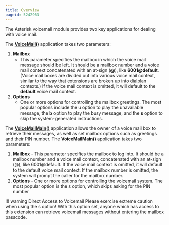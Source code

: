 ```yaml
---
title: Overview
pageid: 5242963
---
```


The Asterisk voicemail module provides two key applications for dealing with voice mail.



The **[VoiceMail()](/latest_api/Dialplan_Applications/VoiceMail)** application takes two parameters:

1. **Mailbox**
	* This parameter specifies the mailbox in which the voice mail message should be left. It should be a mailbox number and a voice mail context concatenated with an at-sign (**@**), like **6001@default**. (Voice mail boxes are divided out into various voice mail context, similar to the way that extensions are broken up into dialplan contexts.) If the voice mail context is omitted, it will default to the **default** voice mail context.
2. **Options**
	* One or more options for controlling the mailbox greetings. The most popular options include the u option to play the unavailable message, the **b** option to play the busy message, and the **s** option to skip the system-generated instructions.



The **[VoiceMailMain()](/latest_api/Dialplan_Applications/VoiceMailMain)** application allows the owner of a voice mail box to retrieve their messages, as well as set mailbox options such as greetings and their PIN number. The **VoiceMailMain()** application takes two parameters:

1. **Mailbox** - This parameter specifies the mailbox to log into. It should be a mailbox number and a voice mail context, concatenated with an at-sign (@), like 6001@default. If the voice mail context is omitted, it will default to the default voice mail context. If the mailbox number is omitted, the system will prompt the caller for the mailbox number.
2. **Options** - One or more options for controlling the voicemail system. The most popular option is the s option, which skips asking for the PIN number






!!! warning Direct Access to Voicemail
    Please exercise extreme caution when using the s option! With this option set, anyone which has access to this extension can retrieve voicemail messages without entering the mailbox passcode.

      
[//]: # (end-warning)



